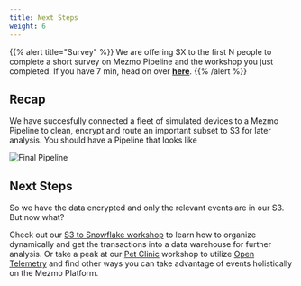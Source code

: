 ```yaml
---
title: Next Steps
weight: 6
---
```

{{% alert title="Survey" %}}
We are offering $X to the first N people to complete a short survey on Mezmo Pipeline and the workshop you just completed.  If you have 7 min, head on over **[here](#)**.
{{% /alert %}}

## Recap

We have succesfully connected a fleet of simulated devices to a Mezmo Pipeline to clean, encrypt and route an important subset to S3 for later analysis.  You should have a Pipeline that looks like

![Final Pipeline](../../images/pipeline_final.png)

## Next Steps

So we have the data encrypted and only the relevant events are in our S3.  But now what?

Check out our [S3 to Snowflake workshop](/mezmo-workshops/s3-to-snowflake/) to learn how to organize dynamically and get the transactions into a data warehouse for further analysis.  Or take a peak at our [Pet Clinic](/mezmo-workshops/pet-clinic/) workshop to utilize [Open Telemetry](https://opentelemetry.io/) and find other ways you can take advantage of events holistically on the Mezmo Platform.

